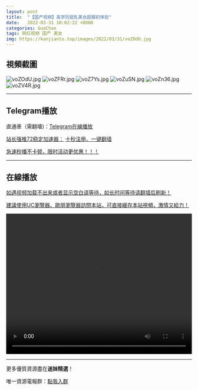 ```yaml
---
layout: post
title:  "【国产视频】高学历挺乳美女超服初体验"
date:   2022-03-31 10:02:22 +0800
categories: GuoChan
tags: 网红视频 国产 美女
img: https://kanjiantu.top/images/2022/03/31/voZOdU.jpg
---
```



## 視頻截圖

![voZOdU.jpg](https://kanjiantu.top/images/2022/03/31/voZOdU.jpg)
![voZFRr.jpg](https://kanjiantu.top/images/2022/03/31/voZFRr.jpg)
![voZ7Ys.jpg](https://kanjiantu.top/images/2022/03/31/voZ7Ys.jpg)
![voZuSN.jpg](https://kanjiantu.top/images/2022/03/31/voZuSN.jpg)
![voZn36.jpg](https://kanjiantu.top/images/2022/03/31/voZn36.jpg)
![voZV4R.jpg](https://kanjiantu.top/images/2022/03/31/voZV4R.jpg)

* * *
## Telegram播放

直通車（需翻墻)：[Telegram在線播放](https://t.me/mimeijingxuan/110)

<u>站长强推72稳定加速器：</u> [十秒注册、一键翻墙](https://www.mimei.blog/skip/vpn.html)


<u>急速秒播不卡顿，限时活动更优惠！！！</u>
* * *
## 在線播放
<u>如遇视频加载不出来或者显示空白请等待，如长时间等待请翻墙后刷新！</u>

<u>建議使用UC瀏覽器、歐朋瀏覽器訪問本站，可直接緩存本站視頻，激情又給力！</u>
<center><video src="https://cdn.publer.io/uploads/videos/624492e2db2797743f728ff6/a9365dcdccbad3e470e57561b6a9c0ae.mp4" width="100%" height="380px" controls="controls"></video></center>

* * *
更多優質資源盡在**迷妹精選**！

唯一資源電報群：[點我入群](https://t.me/mimeijingxuan)


